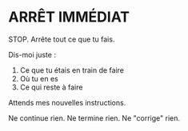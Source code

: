 # ARRÊT IMMÉDIAT

STOP. Arrête tout ce que tu fais.

Dis-moi juste :

1. Ce que tu étais en train de faire
2. Où tu en es
3. Ce qui reste à faire

Attends mes nouvelles instructions.

Ne continue rien. Ne termine rien. Ne "corrige" rien.
